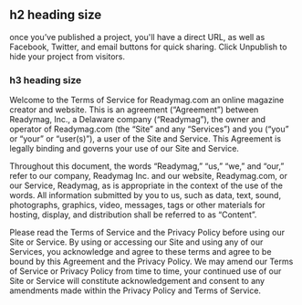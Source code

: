 ## h2 heading size

once you’ve published a project, you'll have a direct URL, as well as Facebook, Twitter, and email buttons for quick sharing. Click Unpublish to hide your project from visitors.

### h3 heading size

Welcome to the Terms of Service for Readymag.com an online magazine creator and website. This is an agreement (“Agreement”) between Readymag, Inc., a Delaware company (“Readymag”), the owner and operator of Readymag.com (the “Site” and any “Services”) and you (“you” or “your” or “user(s)”), a user of the Site and Service. This Agreement is legally binding and governs your use of our Site and Service.

Throughout this document, the words “Readymag,” “us,” “we,” and “our,” refer to our company, Readymag Inc. and our website, Readymag.com, or our Service, Readymag, as is appropriate in the context of the use of the words. All information submitted by you to us, such as data, text, sound, photographs, graphics, video, messages, tags or other materials for hosting, display, and distribution shall be referred to as “Content”.

Please read the Terms of Service and the Privacy Policy before using our Site or Service. By using or accessing our Site and using any of our Services, you acknowledge and agree to these terms and agree to be bound by this Agreement and the Privacy Policy. We may amend our Terms of Service or Privacy Policy from time to time, your continued use of our Site or Service will constitute acknowledgement and consent to any amendments made within the Privacy Policy and Terms of Service.

